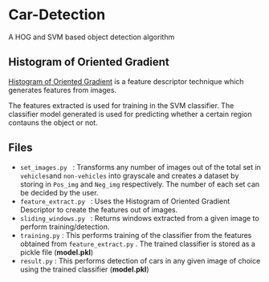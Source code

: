 # Car-Detection
A HOG and SVM based object detection algorithm

## Histogram of Oriented Gradient
[Histogram of Oriented Gradient](https://www.learnopencv.com/histogram-of-oriented-gradients) is a feature descriptor technique which generates features from images.

The features extracted is used for training in the SVM classifier. The classifier model generated is used for predicting whether a certain region contauns the object or not.

## Files
- ``` set_images.py  ``` : Transforms any number of images out of the total set in ```vehicles```and ```non-vehicles``` into grayscale and creates a dataset by storing in ```Pos_img``` and ```Neg_img``` respectively. The number of each set can be decided by the user.
- ```feature_extract.py ``` : Uses the Histogram of Oriented Gradient Descriptor to create the features out of images.
- ```sliding_windows.py ``` : Returns windows extracted from a given image to perform training/detection.
- ```training.py``` : This performs training of the classifier from the features obtained from ```feature_extract.py``` . The trained classifier is stored as a pickle file (**model.pkl**)
- ``` result.py ``` : This performs detection of cars in any given image of choice using the trained classifier (**model.pkl**)
